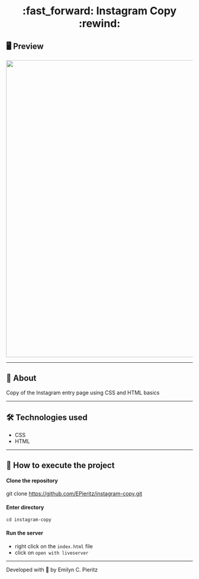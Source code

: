 <h1 align = "center"> :fast_forward: Instagram Copy :rewind: </h1>

## 🖥 Preview
<p align = "center">
  <img src = "https://github.com/ecpieritz/instagram-copy/blob/master/img/instagram-copy-print.jpg?raw=true" width = "800">
</p>


---

## 📖 About
Copy of the Instagram entry page using CSS and HTML basics

---

## 🛠 Technologies used
- CSS
- HTML

---

## 🚀 How to execute the project
#### Clone the repository
git clone https://github.com/EPieritz/instagram-copy.git

#### Enter directory
`cd instagram-copy`

#### Run the server
- right click on the `index.html` file
- click on `open with liveserver`

---
Developed with 💙 by Emilyn C. Pieritz
